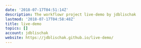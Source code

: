 ```yaml
---
date: '2018-07-17T04:51:14Z'
description: The workflowr project live-demo by jdblischak
lastmod: '2018-07-17T04:58:48Z'
title: live-demo
topics: []
account: jdblischak
website: https://jdblischak.github.io/live-demo/
---
```


